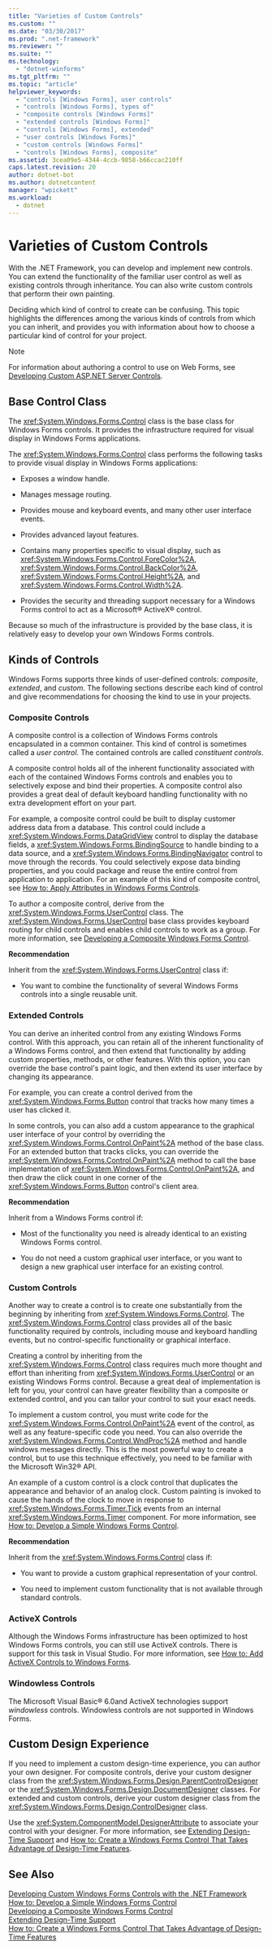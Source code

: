 ```yaml
---
title: "Varieties of Custom Controls"
ms.custom: ""
ms.date: "03/30/2017"
ms.prod: ".net-framework"
ms.reviewer: ""
ms.suite: ""
ms.technology: 
  - "dotnet-winforms"
ms.tgt_pltfrm: ""
ms.topic: "article"
helpviewer_keywords: 
  - "controls [Windows Forms], user controls"
  - "controls [Windows Forms], types of"
  - "composite controls [Windows Forms]"
  - "extended controls [Windows Forms]"
  - "controls [Windows Forms], extended"
  - "user controls [Windows Forms]"
  - "custom controls [Windows Forms]"
  - "controls [Windows Forms], composite"
ms.assetid: 3cea09e5-4344-4ccb-9858-b66ccac210ff
caps.latest.revision: 20
author: dotnet-bot
ms.author: dotnetcontent
manager: "wpickett"
ms.workload: 
  - dotnet
---
```

# Varieties of Custom Controls
With the .NET Framework, you can develop and implement new controls. You can extend the functionality of the familiar user control as well as existing controls through inheritance. You can also write custom controls that perform their own painting.  
  
 Deciding which kind of control to create can be confusing. This topic highlights the differences among the various kinds of controls from which you can inherit, and provides you with information about how to choose a particular kind of control for your project.  
  
> [!NOTE]
>  For information about authoring a control to use on Web Forms, see [Developing Custom ASP.NET Server Controls](http://msdn.microsoft.com/library/fbe26c16-cff4-4089-b3dd-877411f0c0ef).  
  
## Base Control Class  
 The <xref:System.Windows.Forms.Control> class is the base class for Windows Forms controls. It provides the infrastructure required for visual display in Windows Forms applications.  
  
 The <xref:System.Windows.Forms.Control> class performs the following tasks to provide visual display in Windows Forms applications:  
  
-   Exposes a window handle.  
  
-   Manages message routing.  
  
-   Provides mouse and keyboard events, and many other user interface events.  
  
-   Provides advanced layout features.  
  
-   Contains many properties specific to visual display, such as <xref:System.Windows.Forms.Control.ForeColor%2A>, <xref:System.Windows.Forms.Control.BackColor%2A>, <xref:System.Windows.Forms.Control.Height%2A>, and <xref:System.Windows.Forms.Control.Width%2A>.  
  
-   Provides the security and threading support necessary for a Windows Forms control to act as a Microsoft® ActiveX® control.  
  
 Because so much of the infrastructure is provided by the base class, it is relatively easy to develop your own Windows Forms controls.  
  
## Kinds of Controls  
 Windows Forms supports three kinds of user-defined controls: *composite*, *extended*, and *custom*. The following sections describe each kind of control and give recommendations for choosing the kind to use in your projects.  
  
### Composite Controls  
 A composite control is a collection of Windows Forms controls encapsulated in a common container. This kind of control is sometimes called a *user control*. The contained controls are called *constituent controls*.  
  
 A composite control holds all of the inherent functionality associated with each of the contained Windows Forms controls and enables you to selectively expose and bind their properties. A composite control also provides a great deal of default keyboard handling functionality with no extra development effort on your part.  
  
 For example, a composite control could be built to display customer address data from a database. This control could include a <xref:System.Windows.Forms.DataGridView> control to display the database fields, a <xref:System.Windows.Forms.BindingSource> to handle binding to a data source, and a <xref:System.Windows.Forms.BindingNavigator> control to move through the records. You could selectively expose data binding properties, and you could package and reuse the entire control from application to application. For an example of this kind of composite control, see [How to: Apply Attributes in Windows Forms Controls](../../../../docs/framework/winforms/controls/how-to-apply-attributes-in-windows-forms-controls.md).  
  
 To author a composite control, derive from the <xref:System.Windows.Forms.UserControl> class. The <xref:System.Windows.Forms.UserControl> base class provides keyboard routing for child controls and enables child controls to work as a group. For more information, see [Developing a Composite Windows Forms Control](../../../../docs/framework/winforms/controls/developing-a-composite-windows-forms-control.md).  
  
 **Recommendation**  
  
 Inherit from the <xref:System.Windows.Forms.UserControl> class if:  
  
-   You want to combine the functionality of several Windows Forms controls into a single reusable unit.  
  
### Extended Controls  
 You can derive an inherited control from any existing Windows Forms control. With this approach, you can retain all of the inherent functionality of a Windows Forms control, and then extend that functionality by adding custom properties, methods, or other features. With this option, you can override the base control's paint logic, and then extend its user interface by changing its appearance.  
  
 For example, you can create a control derived from the <xref:System.Windows.Forms.Button> control that tracks how many times a user has clicked it.  
  
 In some controls, you can also add a custom appearance to the graphical user interface of your control by overriding the <xref:System.Windows.Forms.Control.OnPaint%2A> method of the base class. For an extended button that tracks clicks, you can override the <xref:System.Windows.Forms.Control.OnPaint%2A> method to call the base implementation of <xref:System.Windows.Forms.Control.OnPaint%2A>, and then draw the click count in one corner of the <xref:System.Windows.Forms.Button> control's client area.  
  
 **Recommendation**  
  
 Inherit from a Windows Forms control if:  
  
-   Most of the functionality you need is already identical to an existing Windows Forms control.  
  
-   You do not need a custom graphical user interface, or you want to design a new graphical user interface for an existing control.  
  
### Custom Controls  
 Another way to create a control is to create one substantially from the beginning by inheriting from <xref:System.Windows.Forms.Control>. The <xref:System.Windows.Forms.Control> class provides all of the basic functionality required by controls, including mouse and keyboard handling events, but no control-specific functionality or graphical interface.  
  
 Creating a control by inheriting from the <xref:System.Windows.Forms.Control> class requires much more thought and effort than inheriting from <xref:System.Windows.Forms.UserControl> or an existing Windows Forms control. Because a great deal of implementation is left for you, your control can have greater flexibility than a composite or extended control, and you can tailor your control to suit your exact needs.  
  
 To implement a custom control, you must write code for the <xref:System.Windows.Forms.Control.OnPaint%2A> event of the control, as well as any feature-specific code you need. You can also override the <xref:System.Windows.Forms.Control.WndProc%2A> method and handle windows messages directly. This is the most powerful way to create a control, but to use this technique effectively, you need to be familiar with the Microsoft Win32® API.  
  
 An example of a custom control is a clock control that duplicates the appearance and behavior of an analog clock. Custom painting is invoked to cause the hands of the clock to move in response to <xref:System.Windows.Forms.Timer.Tick> events from an internal <xref:System.Windows.Forms.Timer> component. For more information, see [How to: Develop a Simple Windows Forms Control](../../../../docs/framework/winforms/controls/how-to-develop-a-simple-windows-forms-control.md).  
  
 **Recommendation**  
  
 Inherit from the <xref:System.Windows.Forms.Control> class if:  
  
-   You want to provide a custom graphical representation of your control.  
  
-   You need to implement custom functionality that is not available through standard controls.  
  
### ActiveX Controls  
 Although the Windows Forms infrastructure has been optimized to host Windows Forms controls, you can still use ActiveX controls. There is support for this task in Visual Studio. For more information, see [How to: Add ActiveX Controls to Windows Forms](../../../../docs/framework/winforms/controls/how-to-add-activex-controls-to-windows-forms.md).  
  
### Windowless Controls  
 The Microsoft Visual Basic® 6.0and ActiveX technologies support *windowless* controls. Windowless controls are not supported in Windows Forms.  
  
## Custom Design Experience  
 If you need to implement a custom design-time experience, you can author your own designer. For composite controls, derive your custom designer class from the <xref:System.Windows.Forms.Design.ParentControlDesigner> or the <xref:System.Windows.Forms.Design.DocumentDesigner> classes. For extended and custom controls, derive your custom designer class from the <xref:System.Windows.Forms.Design.ControlDesigner> class.  
  
 Use the <xref:System.ComponentModel.DesignerAttribute> to associate your control with your designer. For more information, see [Extending Design-Time Support](http://msdn.microsoft.com/library/d6ac8a6a-42fd-4bc8-bf33-b212811297e2) and [How to: Create a Windows Forms Control That Takes Advantage of Design-Time Features](http://msdn.microsoft.com/library/8e0bad0e-56f3-43d2-bf63-a945c654d97c).  
  
## See Also  
 [Developing Custom Windows Forms Controls with the .NET Framework](../../../../docs/framework/winforms/controls/developing-custom-windows-forms-controls.md)  
 [How to: Develop a Simple Windows Forms Control](../../../../docs/framework/winforms/controls/how-to-develop-a-simple-windows-forms-control.md)  
 [Developing a Composite Windows Forms Control](../../../../docs/framework/winforms/controls/developing-a-composite-windows-forms-control.md)  
 [Extending Design-Time Support](http://msdn.microsoft.com/library/d6ac8a6a-42fd-4bc8-bf33-b212811297e2)  
 [How to: Create a Windows Forms Control That Takes Advantage of Design-Time Features](http://msdn.microsoft.com/library/8e0bad0e-56f3-43d2-bf63-a945c654d97c)
